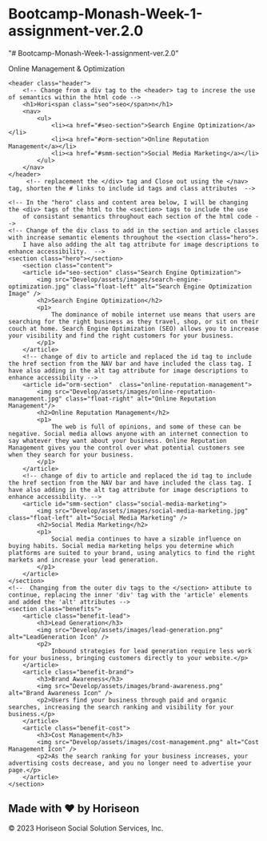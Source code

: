 # Bootcamp-Monash-Week-1-assignment-ver.2.0
"# Bootcamp-Monash-Week-1-assignment-ver.2.0" 
<!DOCTYPE html>
<html lang="en-us">

<head>
    <meta charset="UTF-8" />
    <link rel="stylesheet" href="Develop/assets/css/style.css"
    <title> Online Management & Optimization</title>
    <!-- Change title of the website to show better consistancy throughout the page -->
</head>

<body>

    <header class="header">
        <!-- Change from a div tag to the <header> tag to increse the use of semantics within the html code -->
        <h1>Hori<span class="seo">seo</span>n</h1>
        <nav>
            <ul>
                <li><a href="#seo-section">Search Engine Optimization</a></li>
                <li><a href="#orm-section">Online Reputation Management</a></li>
                <li><a href="#smm-section">Social Media Marketing</a></li>
            </ul>
        </nav>
    </header>
         <!-- replacement the </div> tag and Close out using the </nav> tag, shorten the # links to include id tags and class attributes  -->
    
    <!-- In the "hero" class and content area below, I will be changing the <div> tags of the html to the <section> tags to include the use
        of consistant semantics throughout each section of the html code -->
    <!-- Change of the div class to add in the section and article classes with increase semantic elements throughout the <section class="hero">.
        I have also adding the alt tag attribute for image descriptions to enhance accessibility.  -->
    <section class="hero"></section>
        <section class="content">
        <article id="seo-section" class="Search Engine Optimization">
            <img src="Develop/assets/images/search-engine-optimization.jpg" class="float-left" alt="Search Engine Optimization Image" />
            <h2>Search Engine Optimization</h2>
            <p1>
                The dominance of mobile internet use means that users are searching for the right business as they travel, shop, or sit on their couch at home. Search Engine Optimization (SEO) allows you to increase your visibility and find the right customers for your business.
            </p1>
        </article>
        <!-- change of div to article and replaced the id tag to include the href section from the NAV bar and have included the class tag. I have also adding in the alt tag attribute for image descriptions to enhance accessibility -->
        <article id="orm-section"  class="online-reputation-management">
            <img src="Develop/assets/images/online-reputation-management.jpg" class="float-right" alt="Online Reputation Management"/>
            <h2>Online Reputation Management</h2>
            <p1>
                The web is full of opinions, and some of these can be negative. Social media allows anyone with an internet connection to say whatever they want about your business. Online Reputation Management gives you the control over what potential customers see when they search for your business.
            </p1>
        </article>
        <!-- change of div to article and replaced the id tag to include the href section from the NAV bar and have included the class tag. I have also adding in the alt tag attribute for image descriptions to enhance accessibility. -->
        <article id="smm-section" class="social-media-marketing">
            <img src="Develop/assets/images/social-media-marketing.jpg" class="float-left" alt="Social Media Marketing" />
            <h2>Social Media Marketing</h2>
            <p1>
                Social media continues to have a sizable influence on buying habits. Social media marketing helps you determine which platforms are suited to your brand, using analytics to find the right markets and increase your lead generation.
            </p1>
        </article>
    </section>
    <!--  Changing from the outer div tags to the </section> attibute to continue, replacing the inner 'div' tag with the 'article' elements and added the 'alt' attributes -->
    <section class="benefits">
        <article class="benefit-lead">
            <h3>Lead Generation</h3>
            <img src="Develop/assets/images/lead-generation.png" alt="LeadGeneration Icon" />
            <p2>
                Inbound strategies for lead generation require less work for your business, bringing customers directly to your website.</p>
        </article>
        <article class="benefit-brand">
            <h3>Brand Awareness</h3>
            <img src="Develop/assets/images/brand-awareness.png" alt="Brand Awareness Icon" />
            <p2>Users find your business through paid and organic searches, increasing the search ranking and visibility for your business.</p>   
        </article>
        <article class="benefit-cost">
            <h3>Cost Management</h3>
            <img src="Develop/assets/images/cost-management.png" alt="Cost Management Icon" />
            <p2>As the search ranking for your business increases, your advertising costs decrease, and you no longer need to advertise your page.</p>
        </article>
    </section>
    
<footer>    
    <section class="footer">
        <h2>Made with ❤️️ by Horiseon</h2>
        <p>&copy; 2023 Horiseon Social Solution Services, Inc.</p>

</footer> 
</body>

</html>
